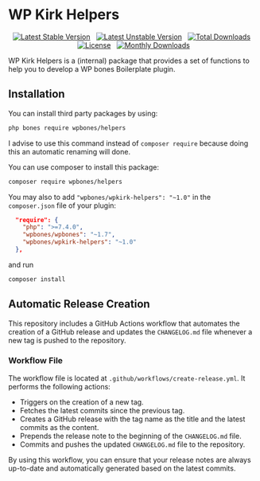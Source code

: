 # WP Kirk Helpers

<div align="center">

[![Latest Stable Version](https://poser.pugx.org/wpbones/wpkirk-helpers/v/stable?style=for-the-badge)](https://packagist.org/packages/wpbones/wpkirk-helpers) &nbsp;
[![Latest Unstable Version](https://poser.pugx.org/wpbones/wpkirk-helpers/v/unstable?style=for-the-badge)](https://packagist.org/packages/wpbones/wpkirk-helpers) &nbsp;
[![Total Downloads](https://poser.pugx.org/wpbones/wpkirk-helpers/downloads?style=for-the-badge)](https://packagist.org/packages/wpbones/wpkirk-helpers) &nbsp;
[![License](https://poser.pugx.org/wpbones/wpkirk-helpers/license?style=for-the-badge)](https://packagist.org/packages/wpbones/wpkirk-helpers) &nbsp;
[![Monthly Downloads](https://poser.pugx.org/wpbones/wpkirk-helpers/d/monthly?style=for-the-badge)](https://packagist.org/packages/wpbones/wpkirk-helpers)


</div>

WP Kirk Helpers is a (internal) package that provides a set of functions to help you to develop a WP bones Boilerplate plugin.

## Installation

You can install third party packages by using:

```sh
php bones require wpbones/helpers
```

I advise to use this command instead of `composer require` because doing this an automatic renaming will done.

You can use composer to install this package:

```sh
composer require wpbones/helpers
```

You may also to add `"wpbones/wpkirk-helpers": "~1.0"` in the `composer.json` file of your plugin:

```json
  "require": {
    "php": ">=7.4.0",
    "wpbones/wpbones": "~1.7",
    "wpbones/wpkirk-helpers": "~1.0"
  },
```

and run

```sh
composer install
```

## Automatic Release Creation

This repository includes a GitHub Actions workflow that automates the creation of a GitHub release and updates the `CHANGELOG.md` file whenever a new tag is pushed to the repository.

### Workflow File

The workflow file is located at `.github/workflows/create-release.yml`. It performs the following actions:

- Triggers on the creation of a new tag.
- Fetches the latest commits since the previous tag.
- Creates a GitHub release with the tag name as the title and the latest commits as the content.
- Prepends the release note to the beginning of the `CHANGELOG.md` file.
- Commits and pushes the updated `CHANGELOG.md` file to the repository.

By using this workflow, you can ensure that your release notes are always up-to-date and automatically generated based on the latest commits.

